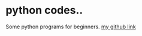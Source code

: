 # python codes..
Some python programs for beginners.
[my github link](https://github.com/sagarbabalsure)
